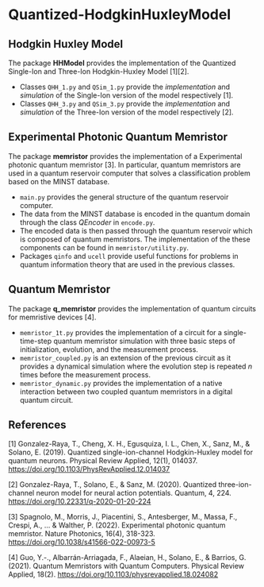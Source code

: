 # Quantized-HodgkinHuxleyModel

## Hodgkin Huxley Model

The package **HHModel** provides the implementation of the Quantized Single-Ion and Three-Ion Hodgkin-Huxley Model [1][2].

- Classes `QHH_1.py` and `QSim_1.py` provide the *implementation* and *simulation* of the Single-Ion version of the model respectively [1].
- Classes `QHH_3.py` and `QSim_3.py` provide the *implementation* and *simulation* of the Three-Ion version of the model respectively [2]. 


## Experimental Photonic Quantum Memristor

The package **memristor** provides the implementation of a Experimental photonic quantum memristor [3]. 
In particular, quantum memristors are used in a quantum reservoir computer that solves a classification problem based on the MINST database.

- `main.py` provides the general structure of the quantum reservoir computer.
- The data from the MINST database is encoded in the quantum domain through the class *QEncoder* in `encode.py`. 
- The encoded data is then passed through the quantum reservoir which is composed of quantum memristors. The implementation of the these components can be found in `memristor/utility.py`. 
- Packages `qinfo` and `ucell` provide useful functions for problems in quantum information theory that are used in the previous classes.

## Quantum Memristor

The package **q_memristor** provides the implementation of quantum circuits for memristive devices [4].

- `memristor_1t.py` provides the implementation of a circuit for a single-time-step quantum memristor simulation with three basic steps of initialization, evolution, and the measurement process.
- `memristor_coupled.py` is an extension of the previous circuit as it provides a dynamical simulation where the evolution step is repeated *n* times before the measurement process.
- `memristor_dynamic.py` provides the implementation of a native interaction between two coupled quantum memristors in a digital quantum circuit.


## References 

[1] Gonzalez-Raya, T., Cheng, X. H., Egusquiza, I. L., Chen, X., Sanz, M., & Solano, E. (2019). Quantized single-ion-channel Hodgkin-Huxley model for quantum neurons. Physical Review Applied, 12(1), 014037. https://doi.org/10.1103/PhysRevApplied.12.014037

[2] Gonzalez-Raya, T., Solano, E., & Sanz, M. (2020). Quantized three-ion-channel neuron model for neural action potentials. Quantum, 4, 224. https://doi.org/10.22331/q-2020-01-20-224

[3] Spagnolo, M., Morris, J., Piacentini, S., Antesberger, M., Massa, F., Crespi, A., ... & Walther, P. (2022). Experimental photonic quantum memristor. Nature Photonics, 16(4), 318-323. https://doi.org/10.1038/s41566-022-00973-5

[4] Guo, Y.-., Albarrán-Arriagada, F., Alaeian, H., Solano, E., & Barrios, G. (2021). Quantum Memristors with Quantum Computers. Physical Review Applied, 18(2). https://doi.org/10.1103/physrevapplied.18.024082